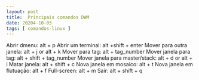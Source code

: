 ```yaml
---
layout: post
title:  Principais comandos DWM
date: 20204-10-03
tags: [ comandos-linux ]
---
```


Abrir dmenu: alt + p
Abrir um terminal: alt +shift + enter
Mover para outra janela: alt + j or alt + k
Mover para tag: alt + tag_number
Mover janela para tag: alt + shift + tag_number
Mover janela para master/stack: alt + d or alt + i
Matar janela: alt + shift + c
Nova janela em mosaico: alt + t
Nova janela em flutuação: alt + f
Full-screen: alt + m
Sair: alt + shift + q
